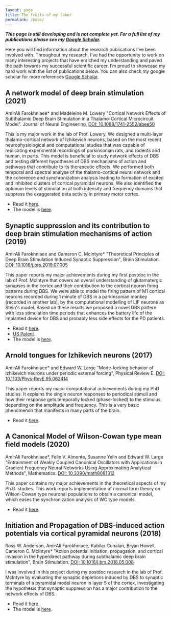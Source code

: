 ```yaml
---
layout: page
title: The fruits of my labor
permalink: /pubs/
---
```


***This page is still developing and is not complete yet. For a full list of my publications please see my [Google Scholar](https://scholar.google.com/citations?user=57FPEXMAAAAJ&hl=en).***

Here you will find information about the research publications I’ve been involved with. Throughout my research, I’ve had the opportunity to work on many interesting projects that have enriched my understanding and paved the path towards my successful scientific career. I’m proud to showcase my hard work with the list of publications below. You can also check my google scholar for more references [Google Scholar](https://scholar.google.com/citations?user=57FPEXMAAAAJ&hl=en).


## A network model of deep brain stimulation (2021)
AmirAli Farokhniaee* and Madeleine M. Lowery "Cortical Network Effects of Subthalamic Deep Brain Stimulation in a Thalamo-Cortical Microcircuit Model". Journal of Neural Engineering, [DOI: 10.1088/1741-2552/abee50](https://doi.org/10.1088/1741-2552/abee50)

This is my major work in the lab of Prof. Lowery. We designed a multi-layer thalamo-cortical network of Izhikevich neurons, based on the most recent neurophysiological and computational studies that was capable of replicating experimental recordings of parkinsonian rats, and rodents and human, in parts. This model is beneficial to study network effects of DBS and testing different hypotheses of DBS mechanisms of action and pathways that contribute to its therapeutic effects. We performed both temporal and spectral analyse of the thalamo-cortical neural network and the coherence and synchronization analysis leading to formation of excited and inhibited clusters of cortical pyramidal neurons. We also identified the optimum levels of stimulation at both intensity and frequency domains that suppress the exaggerated beta activity in primary motor cortex.
- Read it [here](https://iopscience.iop.org/article/10.1088/1741-2552/abee50).
- The model is [here](https://modeldb.science/266941?tab=1).

## Synaptic suppression and its contribution to deep brain stimulation mechanisms of action (2019)
AmirAli Farokhniaee and Cameron C. McIntyre* "Theoretical Principles of Deep Brain Stimulation Induced Synaptic Suppression", Brain Stimulation. [DOI: 10.1016/j.brs.2019.07.005](https://doi.org/10.1016/j.brs.2019.07.005)

This paper reports my major achievements during my first postdoc in the lab of Prof. McIntyre that covers an overall understanding of glutamatergic synapses in the cortex and their contribution to the cortical neuron firing patterns during DBS. We were able to model the firing pattern of M1 cortical neurons recorded during 1 minute of DBS in a parkinsonian monkey (recorded in another lab), by the computational modelling of LIF neurons as Stein's model. Based on these results we proposed a novel DBS pattern with less stimulation time periods that enhances the battery life of the implanted device for DBS and probably less side effects for the PD patients.
- Read it [here](https://www.sciencedirect.com/science/article/abs/pii/S1935861X1930289X).
- [US Patent](https://patents.google.com/patent/US11654286B2/en).
- The model is [here](https://modeldb.science/261873).


## Arnold tongues for Izhikevich neurons (2017)
AmirAli Farokhniaee* and Edward W. Large "Mode-locking behavior of Izhikevich neurons under periodic external forcing", Physical Review E. [DOI: 10.1103/Phys-RevE.95.062414](https://doi.org/10.1103/PhysRevE.95.062414)
 
This paper reports my major computational achievements during my PhD studies. It explains the single neuron responses to periodical stimuli and how their response gets temporally locked (phase-locked) to the stimulus, depending on the amplitude and frequency. This is a very basic phenomenon that manifests in many parts of the brain.
- Read it [here](https://journals.aps.org/pre/abstract/10.1103/PhysRevE.95.062414).

## A Canonical Model of Wilson-Cowan type mean field models (2020)
AmirAli Farokhniaee*, Felix V. Almonte, Susanne Yelin and Edward W. Large "Entrainment of Weakly Coupled Canonical Oscillators with Applications in Gradient Frequency Neural Networks Using Approximating Analytical Methods", Mathematics. [DOI: 10.3390/math8081312](https://doi.org/10.3390/math8081312)

This paper contains my major achievements in the theoretical aspects of my Ph.D. studies. This work reports implementation of normal form theory on Wilson-Cowan type neuronal populations to obtain a canonical model, which eases the synchronization analysis of WC type models.
- Read it [here](https://www.mdpi.com/2227-7390/8/8/1312).

## Initiation and Propagation of DBS-induced action potentials via cortical pyramidal neurons (2018)
Ross W. Anderson, AmirAli Farokhniaee, Kabilar Gunalan, Bryan Howell, Cameron C. McIntyre* "Action potential initiation, propagation, and cortical invasion in the hyperdirect pathway during subthalamic deep brain stimulation", Brain Stimulation. [DOI: 10.1016/j.brs.2018.05.008](https://doi.org/10.1016/j.brs.2018.05.008)

I was involved in this project during my postdoc research in the lab of Prof. McIntyre by evaluating the synaptic depletions induced by DBS to synaptic terminals of a pyramidal model neuron in layer 5 of the cortex, investigating the hypothesis that synaptic suppression has a major contribution to the network effects of DBS.
- Read it [here](https://www.sciencedirect.com/science/article/abs/pii/S1935861X18301554?via=ihub).
- The model is [here](https://modeldb.science/241160).
